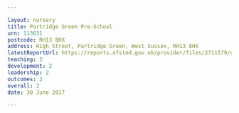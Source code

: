 ```yaml
---

layout: nursery
title: Partridge Green Pre-School
urn: 113631
postcode: RH13 8HX
address: High Street, Partridge Green, West Sussex, RH13 8HX
latestReportUrl: https://reports.ofsted.gov.uk/provider/files/2711579/urn/113631.pdf
teaching: 2
development: 2
leadership: 2
outcomes: 2
overall: 2
date: 30 June 2017

---
```

